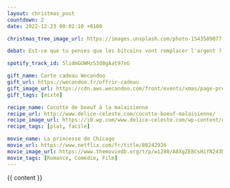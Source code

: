 ```yaml
---
layout: christmas_post
countdown: 2
date: 2022-12-23 00:02:10 +0100

christmas_tree_image_url: https://images.unsplash.com/photo-1543589077-47d81606c1bf?crop=entropy&cs=tinysrgb&fit=max&fm=jpg&ixid=MnwyNzc3MTF8MHwxfHNlYXJjaHw3MHx8Y2hyaXN0bWFzJTIwdHJlZXxlbnwwfDF8fHwxNjcxNzgzMjUy&ixlib=rb-4.0.3&q=80&w=1080

debat: Est-ce que tu penses que les bitcoins vont remplacer l'argent ?

spotify_track_id: 5lidmGUWHzS3d8gAat97nG

gift_name: Carte cadeau Wecandoo
gift_url: https://wecandoo.fr/offrir-cadeau
gift_image_url: https://cdn.aws.wecandoo.com/front/events/xmas/page-presenter/offer-gift.jpg?width=1800
gift_tags: [mixte]

recipe_name: Cocotte de boeuf à la malaisienne
recipe_url: http://www.delice-celeste.com/cocotte-boeuf-malaisienne/
recipe_image_url: https://i0.wp.com/www.delice-celeste.com/wp-content/uploads/2019/03/boeuf-malaisienne3.jpg?w=1000
recipe_tags: [plat, facile]

movie_name: La princesse de Chicago
movie_url: https://www.netflix.com/fr/title/80242926
movie_image_url: https://www.themoviedb.org/t/p/w1280/A8XgZE8CsHiYN243MEd07GLCep.jpg
movie_tags: [Romance, Comédie, Film]
---
```


{{ content }}


